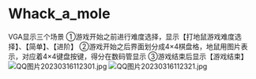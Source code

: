 # Whack_a_mole
VGA显示三个场景
①游戏开始之前进行难度选择，显示【打地鼠游戏难度选择】、【简单】、【进阶】
②游戏开始之后界面划分成4×4棋盘格，地鼠用图片表示，对应着4×4键盘按键，得分在数码管显示
③游戏结束后显示【游戏结束】
![QQ图片20230316112301.jpg](https://note.youdao.com/yws/res/3342/WEBRESOURCEeec572ea2debcb73c09eb97f1528789f)
![QQ图片20230316112321.jpg](https://note.youdao.com/yws/res/3346/WEBRESOURCE756b85a8b57da31543261beed2367d2c)
